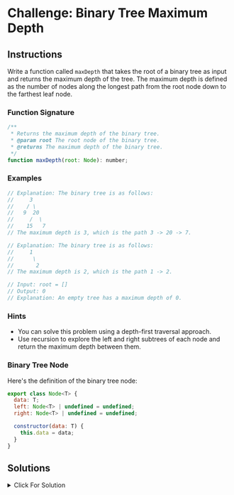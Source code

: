 # Challenge: Binary Tree Maximum Depth

## Instructions

Write a function called `maxDepth` that takes the root of a binary tree as input and returns the maximum depth of the tree. The maximum depth is defined as the number of nodes along the longest path from the root node down to the farthest leaf node.

### Function Signature

```js
/**
 * Returns the maximum depth of the binary tree.
 * @param root The root node of the binary tree.
 * @returns The maximum depth of the binary tree.
 */
function maxDepth(root: Node): number;
```

### Examples

```js
// Explanation: The binary tree is as follows:
//     3
//    / \
//   9  20
//     /  \
//    15   7
// The maximum depth is 3, which is the path 3 -> 20 -> 7.

// Explanation: The binary tree is as follows:
//     1
//      \
//       2
// The maximum depth is 2, which is the path 1 -> 2.

// Input: root = []
// Output: 0
// Explanation: An empty tree has a maximum depth of 0.
```

### Hints

- You can solve this problem using a depth-first traversal approach.
- Use recursion to explore the left and right subtrees of each node and return the maximum depth between them.

### Binary Tree Node

Here's the definition of the binary tree node:

```js
export class Node<T> {
  data: T;
  left: Node<T> | undefined = undefined;
  right: Node<T> | undefined = undefined;

  constructor(data: T) {
    this.data = data;
  }
}
```

## Solutions

<details markdown="1">
  <summary>Click For Solution</summary>

```js
export class Node<T> {
  data: T;
  left: Node<T> | undefined = undefined;
  right: Node<T> | undefined = undefined;

  constructor(data: T) {
    this.data = data;
  }
}

export function maxDepth(root: Node<unknown> | undefined): number {
  if (!root) {
    return 0;
  }

  const leftDepth = maxDepth(root.left);
  const rightDepth = maxDepth(root.right);

  return Math.max(leftDepth, rightDepth) + 1;
}
```

### Explanation

- Check if the root node is `undefined`. If it is, return `0` since the tree is empty.
- Recursively calculate the maximum depth of the left and right subtrees of the current node.
- Return the maximum depth between the left and right subtrees plus `1` to account for the current node.

</details>
